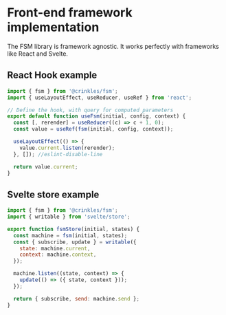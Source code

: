 # Front-end framework implementation

The FSM library is framework agnostic. It works perfectly with frameworks like React and Svelte.

## React Hook example

```js
import { fsm } from '@crinkles/fsm';
import { useLayoutEffect, useReducer, useRef } from 'react';

// Define the hook, with query for computed parameters
export default function useFsm(initial, config, context) {
  const [, rerender] = useReducer((c) => c + 1, 0);
  const value = useRef(fsm(initial, config, context));

  useLayoutEffect(() => {
    value.current.listen(rerender);
  }, []); //eslint-disable-line

  return value.current;
}
```

## Svelte store example

```js
import { fsm } from '@crinkles/fsm';
import { writable } from 'svelte/store';

export function fsmStore(initial, states) {
  const machine = fsm(initial, states);
  const { subscribe, update } = writable({
    state: machine.current,
    context: machine.context,
  });

  machine.listen((state, context) => {
    update(() => ({ state, context }));
  });

  return { subscribe, send: machine.send };
}
```
